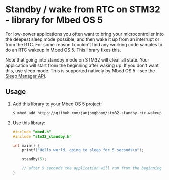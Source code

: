 # Standby / wake from RTC on STM32 - library for Mbed OS 5

For low-power applications you often want to bring your microcontroller into the deepest sleep mode possible, and then wake it up from an interrupt or from the RTC. For some reason I couldn't find any working code samples to do an RTC wakeup in Mbed OS 5. This library fixes this.

Note that going into standby mode on STM32 will clear all state. Your application will start from the beginning after waking up. If you don't want this, use sleep mode. This is supported natively by Mbed OS 5 - see the [Sleep Manager API](https://os.mbed.com/docs/v5.8/reference/sleep-manager.html).

## Usage

1. Add this library to your Mbed OS 5 project:

    ```
    $ mbed add https://github.com/janjongboom/stm32-standby-rtc-wakeup
    ```

1. Use this library:

    ```cpp
    #include "mbed.h"
    #include "stm32_standby.h"

    int main() {
        printf("Hello world, going to sleep for 5 seconds\n");

        standby(5);

        // after 5 seconds the application will run from the beginning again
    }
    ```
